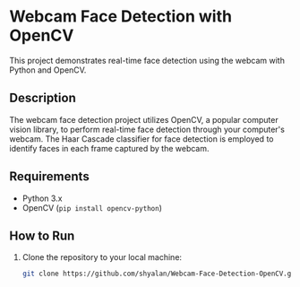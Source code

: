 # Webcam Face Detection with OpenCV

This project demonstrates real-time face detection using the webcam with Python and OpenCV.

## Description

The webcam face detection project utilizes OpenCV, a popular computer vision library, to perform real-time face detection through your computer's webcam. The Haar Cascade classifier for face detection is employed to identify faces in each frame captured by the webcam.

## Requirements

- Python 3.x
- OpenCV (`pip install opencv-python`)

## How to Run

1. Clone the repository to your local machine:

   ```bash
   git clone https://github.com/shyalan/Webcam-Face-Detection-OpenCV.git
